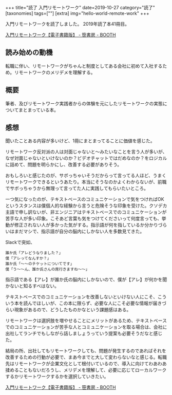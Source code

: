 +++
title="読了 入門リモートワーク"
date=2019-10-27
category="読了"
[taxonomies]
tags=[""]
[extra]
img="hello-world-remote-work"
+++

入門リモートワークを読了しました。
2019年読了本41冊目。

[入門リモートワーク【電子書籍版】 - 笹書房 - BOOTH](https://sasasyobo.booth.pm/items/1567263)
	
## 読み始めの動機

転職に伴い、リモートワークがちゃんと制度としてある会社に初めて入社するため。リモートワークのメリデメを理解する。

## 概要

筆者、及びリモートワーク実践者からの体験を元にしたリモートワークの実態についてまとまっている本。

## 感想

聞いたことある内容が多いけど、1冊にまとまってることに価値を感じた。

リモートワーク反対派の人は対面じゃないと〜みたいなことを言う人が多いが、なぜ対面じゃないといけないのか？ビデオチャットではだめなのか？をロジカルに詰めて、問題を明らかにし、改善する必要がありそう。

おもしろいと感じたのが、サボっちゃいそうだからって言ってる人ほど、うまくリモートワークできるというあたり。本当にそうなのかよくわからないが、前職でサボっちゃうから無理って言ってた人に実践してもらいたいところ。

一つ気になったのが、テキストベースのコミュニケーションで気をつければOKというスタンスは僕個人的な経験から言うと危険そうな印象を受けた。クソデカ主語で申し訳ないが、非エンジニアはテキストベースでのコミュニケーションが苦手な人が多い印象。こそあど言葉も気をつけてくださいって何度言っても、挙動が修正されない人が多かった気がする。指示語が何を指しているか分かりづらいはまだマシで、指示語が自分の脳内にしかない人を多数見てきた。

Slackで突如、

```
誰か氏「アレどうなりました？」
僕「アレってなんすか？」
誰か氏「〜〜のチケットについてです」
僕「う〜〜ん、誰か氏さんの席行きますね〜〜」
```

指示語である【アレ】が誰か氏の脳内にしかないので、僕が【アレ】が何かを聞かないと知るすべはない。

テキストベースでのコミュニケーションを改善しないといけない人にこそ、こういう本を読んでほしいが、この本に限らず、必要な人にこそ必要な情報が届きづらい現象があるので、どうしたものかなという課題感はある。

リモートワークは選択肢を増やせることにメリットがあるため、テキストベースでのコミュニケーションが苦手な人とコミュニケーションを取る場合は、会社に出社してランチでもしながら話しましょうっていう提案も必要そうだなと感じた。

結局の所、出社してもリモートワークしても、問題が発生するのであればそれを改善するための行動が必要で、まあ今までと大して変わらないなと感じる。転職先はリモートワークが企業文化として根付いているので、導入に向けてわあわあ揉めることもないだろうし、メリデメを理解して、必要に応じてローカルワークするかリモートワークするかを選択していきたい。

[入門リモートワーク【電子書籍版】 - 笹書房 - BOOTH](https://sasasyobo.booth.pm/items/1567263)
